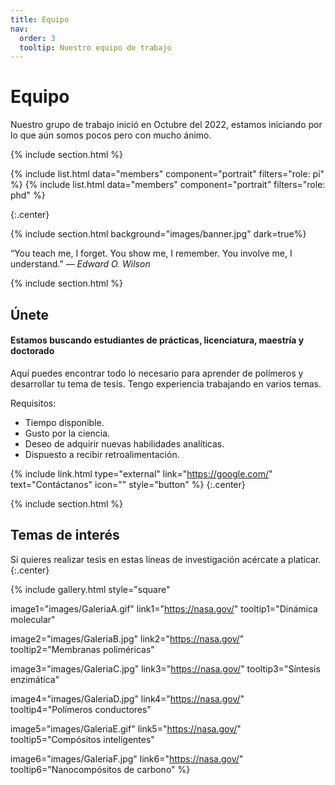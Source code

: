 ```yaml
---
title: Equipo
nav:
  order: 3
  tooltip: Nuestro equipo de trabajo
---
```


# <i class="fas fa-users"></i>Equipo

Nuestro grupo de trabajo inició en Octubre del 2022, estamos iniciando por lo que aún somos pocos pero con mucho ánimo.

{% include section.html %}

{%
  include list.html
  data="members"
  component="portrait"
  filters="role: pi"
%}
{%
  include list.html
  data="members"
  component="portrait"
  filters="role: phd"
%}

{:.center}

{% include section.html background="images/banner.jpg" dark=true%}

“You teach me, I forget. You show me, I remember. You involve me, I understand.”
_― Edward O. Wilson_

{% include section.html %}

## Únete

#### Estamos buscando estudiantes de prácticas, licenciatura, maestría y doctorado

Aquí puedes encontrar todo lo necesario para aprender de polímeros y desarrollar tu tema de tesis. Tengo experiencia trabajando en varios temas.

Requisitos:
- Tiempo disponible.
- Gusto por la ciencia.
- Deseo de adquirir nuevas habilidades analíticas.
- Dispuesto a recibir retroalimentación.

{% include link.html type="external" link="https://google.com/" text="Contáctanos" icon="" style="button" %}
{:.center}

{% include section.html %}

## Temas de interés

Si quieres realizar tesis en estas líneas de investigación acércate a platicar.
{:.center}

{%
  include gallery.html
  style="square"

  image1="images/GaleriaA.gif"
  link1="https://nasa.gov/"
  tooltip1="Dinámica molecular"

  image2="images/GaleriaB.jpg"
  link2="https://nasa.gov/"
  tooltip2="Membranas poliméricas"

  image3="images/GaleriaC.jpg"
  link3="https://nasa.gov/"
  tooltip3="Síntesis enzimática"

  image4="images/GaleriaD.jpg"
  link4="https://nasa.gov/"
  tooltip4="Polímeros conductores"

  image5="images/GaleriaE.gif"
  link5="https://nasa.gov/"
  tooltip5="Compósitos inteligentes"

  image6="images/GaleriaF.jpg"
  link6="https://nasa.gov/"
  tooltip6="Nanocompósitos de carbono"
%}
